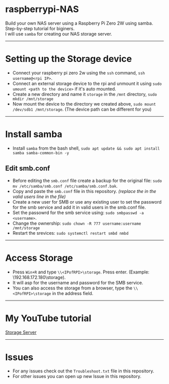 # raspberrypi-NAS
Build your own NAS server using a Raspberry Pi Zero 2W using samba. Step-by-step tutorial for biginers.<br>
I will use `samba` for creating our NAS storage server.

---
# Setting up the Storage device
- Connect your raspberry pi zero 2w using the `ssh` command, `ssh username@<rpi IP>`.
- Connect an external storage device to the rpi and unmount it using `sudo umount <path to the device>` if it's auto mounted.
- Create a new directory and name it `storage` in the `/mnt` directory, `sudo mkdir /mnt/storage`
- Now mount the device to the directory we created above, `sudo mount /dev/sdb1 /mnt/storage`. (The device path can be different for you)

---
# Install samba
- Install `samba` from the bash shell, `sudo apt update && sudo apt install samba samba-common-bin -y`
## Edit smb.conf
- Before editing the `smb.conf` file create a backup for the original file: `sudo mv /etc/samba/smb.conf /etc/samba/smb.conf.bak`.
- Copy and paste the `smb.conf` file in this repository. *(replace the <username> in the valid users line in the file)*
- Create a new user for SMB or use any existing user to set the password for the smb service and add it in valid users in the smb.conf file.
- Set the passowrd for the smb service using: `sudo smbpasswd -a <username>`.
- Change the ownership: `sudo chown -R 777 username:username /mnt/storage`
- Restart the srevices: `sudo systemctl restart smbd nmbd`

---
# Access Storage
- Press `Win+R` and type `\\<IPofRPI>\storage`. Press enter. (Example: \\192.168.172.180\storage).
- It will asp for the username and password for the SMB service.
- You can also access the storage from a browser, type the `\\<IPofRPI>\storage` in the address field.

---
# My YouTube tutorial
[Storage Server](https://youtu.be/_ntcCw6miC4?si=GVUh6ID_Wf7r9Ptb)

---
# Issues
- For any issues check out the `Troubleshoot.txt` file in this repository.
- For other issues you can open up new Issue in this repository.
